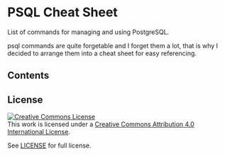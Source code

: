 # PSQL Cheat Sheet

List of commands for managing and using PostgreSQL.

psql commands are quite forgetable and I forget them a lot, that is why I decided to arrange them into a cheat sheet for easy referencing.

## Contents


## License

<a rel="license" href="http://creativecommons.org/licenses/by/4.0/"><img alt="Creative Commons License" style="border-width:0" src="https://i.creativecommons.org/l/by/4.0/88x31.png" /></a><br />This work is licensed under a <a rel="license" href="http://creativecommons.org/licenses/by/4.0/">Creative Commons Attribution 4.0 International License</a>.

See [LICENSE](https://creativecommons.org/licenses/by/4.0/) for full license.